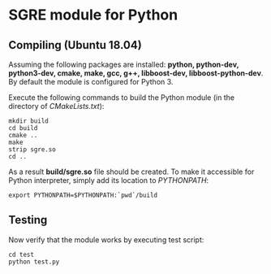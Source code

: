 # SGRE module for Python

## Compiling (Ubuntu 18.04)

Assuming the following packages are installed: **python, python-dev, python3-dev, cmake, make, gcc, g++, libboost-dev, libboost-python-dev**. By default the module is configured for Python 3.

Execute the following commands to build the Python module (in the directory of *CMakeLists.txt*):

```
mkdir build
cd build
cmake ..
make
strip sgre.so
cd ..
```

As a result **build/sgre.so** file should be created. To make it accessible for Python interpreter, simply add its location to *PYTHONPATH*:

```
export PYTHONPATH=$PYTHONPATH:`pwd`/build
```

## Testing

Now verify that the module works by executing test script:

```
cd test
python test.py
```
